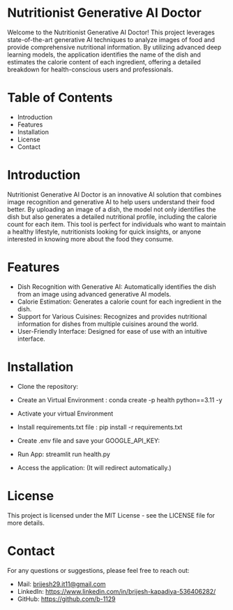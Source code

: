 # Nutritionist Generative AI Doctor

Welcome to the Nutritionist Generative AI Doctor! This project leverages state-of-the-art generative AI techniques to analyze images of food and provide comprehensive nutritional information. By utilizing advanced deep learning models, the application identifies the name of the dish and estimates the calorie content of each ingredient, offering a detailed breakdown for health-conscious users and professionals.

# Table of Contents
- Introduction
- Features
- Installation
- License
- Contact

# Introduction
Nutritionist Generative AI Doctor is an innovative AI solution that combines image recognition and generative AI to help users understand their food better. By uploading an image of a dish, the model not only identifies the dish but also generates a detailed nutritional profile, including the calorie count for each item. This tool is perfect for individuals who want to maintain a healthy lifestyle, nutritionists looking for quick insights, or anyone interested in knowing more about the food they consume.

# Features
- Dish Recognition with Generative AI: Automatically identifies the dish from an image using advanced generative AI models.
- Calorie Estimation: Generates a calorie count for each ingredient in the dish.
- Support for Various Cuisines: Recognizes and provides nutritional information for dishes from multiple cuisines around the world.
- User-Friendly Interface: Designed for ease of use with an intuitive interface.

# Installation
- Clone the repository:
  
- Create an Virtual Environment : conda create -p health python==3.11 -y

- Activate your virtual Environment

- Install requirements.txt file : pip install -r requirements.txt

- Create .env file and save your GOOGLE_API_KEY:

- Run App: streamlit run health.py

- Access the application: (It will redirect automatically.)

# License
This project is licensed under the MIT License - see the LICENSE file for more details.

# Contact
For any questions or suggestions, please feel free to reach out:

- Mail: brijesh29.it11@gmail.com
- LinkedIn: https://www.linkedin.com/in/brijesh-kapadiya-536406282/
- GitHub: https://github.com/b-1129
 

